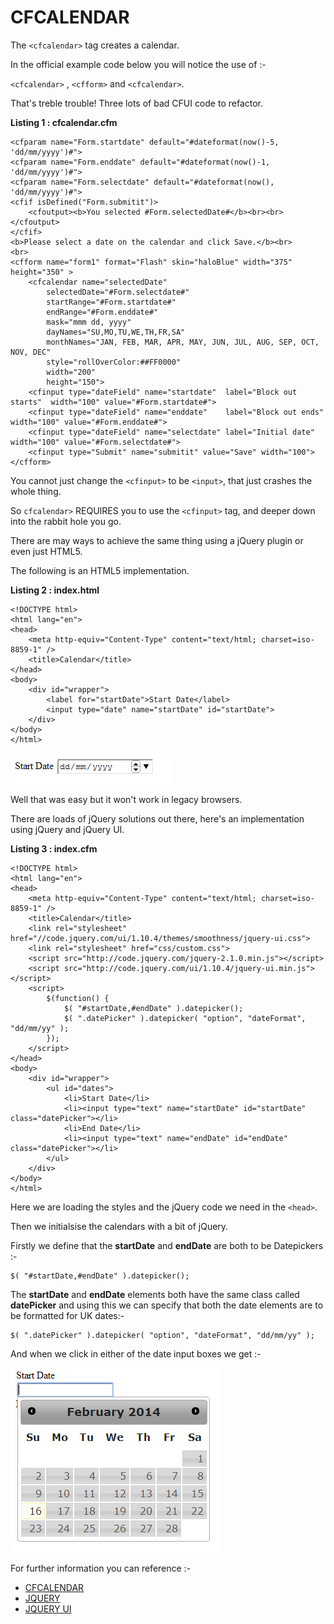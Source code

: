 CFCALENDAR
===

The `<cfcalendar>` tag creates a calendar.

In the official example code below you will notice the use of :-

`<cfcalendar>` , `<cfform>` and `<cfcalendar>`.

That's treble trouble! Three lots of bad CFUI code to refactor. 

**Listing 1 : cfcalendar.cfm**

    <cfparam name="Form.startdate" default="#dateformat(now()-5, 'dd/mm/yyyy')#">
    <cfparam name="Form.enddate" default="#dateformat(now()-1, 'dd/mm/yyyy')#">
    <cfparam name="Form.selectdate" default="#dateformat(now(), 'dd/mm/yyyy')#">
    <cfif isDefined("Form.submitit")>
        <cfoutput><b>You selected #Form.selectedDate#</b><br><br></cfoutput>
    </cfif>
    <b>Please select a date on the calendar and click Save.</b><br>
    <br>
    <cfform name="form1" format="Flash" skin="haloBlue" width="375" height="350" >
        <cfcalendar name="selectedDate" 
            selectedDate="#Form.selectdate#"
            startRange="#Form.startdate#"
            endRange="#Form.enddate#" 
            mask="mmm dd, yyyy" 
            dayNames="SU,MO,TU,WE,TH,FR,SA"
            monthNames="JAN, FEB, MAR, APR, MAY, JUN, JUL, AUG, SEP, OCT, NOV, DEC"
            style="rollOverColor:##FF0000"
            width="200" 
            height="150">
        <cfinput type="dateField" name="startdate"  label="Block out starts"  width="100" value="#Form.startdate#">
        <cfinput type="dateField" name="enddate"    label="Block out ends"    width="100" value="#Form.enddate#">
        <cfinput type="dateField" name="selectdate" label="Initial date"      width="100" value="#Form.selectdate#">
        <cfinput type="Submit" name="submitit" value="Save" width="100"> 
    </cfform>

You cannot just change the `<cfinput>` to be `<input>`, that just crashes the whole thing.

So `cfcalendar>` REQUIRES you to use the `<cfinput>` tag, and deeper down into the rabbit hole you go.

There are may ways to achieve the same thing using a jQuery plugin or even just HTML5.

The following is an HTML5 implementation.

**Listing 2 : index.html**

    <!DOCTYPE html>
    <html lang="en">
    <head>
        <meta http-equiv="Content-Type" content="text/html; charset=iso-8859-1" />
        <title>Calendar</title>
    </head>
    <body>
        <div id="wrapper">
            <label for="startDate">Start Date</label>
            <input type="date" name="startDate" id="startDate">
        </div>
    </body>
    </html>

![HTML5 Examaple](images/date1.png)

Well that was easy but it won't work in legacy browsers.

There are loads of jQuery solutions out there, here's an implementation using jQuery and jQuery UI.

**Listing 3 : index.cfm**

    <!DOCTYPE html>
    <html lang="en">
    <head>
        <meta http-equiv="Content-Type" content="text/html; charset=iso-8859-1" />
        <title>Calendar</title>
        <link rel="stylesheet" href="//code.jquery.com/ui/1.10.4/themes/smoothness/jquery-ui.css">
        <link rel="stylesheet" href="css/custom.css">
        <script src="http://code.jquery.com/jquery-2.1.0.min.js"></script>
        <script src="http://code.jquery.com/ui/1.10.4/jquery-ui.min.js"></script>
        <script>
            $(function() {
                $( "#startDate,#endDate" ).datepicker();
                $( ".datePicker" ).datepicker( "option", "dateFormat", "dd/mm/yy" );
            });
        </script>
    </head>
    <body>
        <div id="wrapper">
            <ul id="dates">
                <li>Start Date</li>
                <li><input type="text" name="startDate" id="startDate" class="datePicker"></li>
                <li>End Date</li>
                <li><input type="text" name="endDate" id="endDate" class="datePicker"></li>
            </ul>
        </div>
    </body>
    </html>

Here we are loading the styles and the jQuery code we need in the `<head>`.

Then we initialsise the calendars with a bit of jQuery.

Firstly we define that the **startDate** and **endDate** are both to be Datepickers :-
    
    $( "#startDate,#endDate" ).datepicker();

The **startDate** and **endDate** elements both have the same class called **datePicker** and using this we can specify that both the date elements are to be formatted for UK dates:-

    $( ".datePicker" ).datepicker( "option", "dateFormat", "dd/mm/yy" );

And when we click in either of the date input boxes we get :-

![jQuery Examaple](images/date2.png)

For further information you can reference :-

* [CFCALENDAR](http://livedocs.adobe.com/coldfusion/8/htmldocs/help.html?content=Tags_c_02.html)
* [JQUERY](http://jquery.com/)
* [JQUERY UI](http://jqueryui.com)

